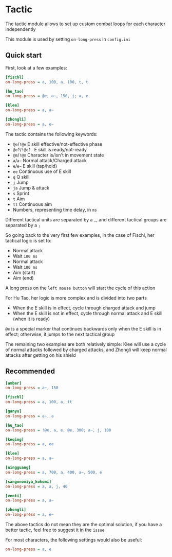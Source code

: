 # Tactic

The tactic module allows to set up custom combat loops for each character independently

This module is used by setting `on-long-press` in `config.ini`

## Quick start

First, look at a few examples:

```ini
[fischl]
on-long-press = a, 100, a, 100, t, t

[hu_tao]
on-long-press = @e, a~, 150, j; a, e

[klee]
on-long-press = a, a~

[zhongli]
on-long-press = a, e~
```

The tactic contains the following keywords:

- `@e`/`!@e` E skill effective/not-effective phase
- `@e?`/`!@e? ` E skill is ready/not-ready
- `@m`/`!@m` Character is/isn't in movement state
- `a`/`a~` Normal attack/Charged attack
- `e`/`e~` E skill (tap/hold)
- `ee` Continuous use of E skill
- `q` Q skill 
- `j` Jump
- `ja` Jump & attack
- `s` Sprint
- `t` Aim
- `tt` Continuous aim
- Numbers, representing time delay, in `ms`

Different tactical units are separated by a `,`, and different tactical groups are separated by a `;`

So going back to the very first few examples, in the case of Fischl, her tactical logic is set to:

- Normal attack
- Wait `100 ms`
- Normal attack
- Wait `100 ms`
- Aim (start)
- Aim (end)

A long press on the `left mouse button` will start the cycle of this action

For Hu Tao, her logic is more complex and is divided into two parts

- When the E skill is in effect, cycle through charged attack and jump
- When the E skill is not in effect, cycle through normal attack and E skill (when it is ready)

`@e` is a special marker that continues backwards only when the E skill is in effect; otherwise, it jumps to the next tactical group

The remaining two examples are both relatively simple: Klee will use a cycle of normal attacks followed by charged attacks, and Zhongli will keep normal attacks after getting on his shield

## Recommended

```ini
[amber]
on-long-press = a~, 150

[fischl]
on-long-press = a, 100, a, tt

[ganyu]
on-long-press = a~, a

[hu_tao]
on-long-press = !@e, a, e, @e, 300; a~, j, 100

[keqing]
on-long-press = a, ee

[klee]
on-long-press = a, a~

[ningguang]
on-long-press = a, 700, a, 400, a~, 500, e

[sangonomiya_kokomi]
on-long-press = a, a, j, 40

[venti]
on-long-press = a, a~

[zhongli]
on-long-press = a, e~
```

The above tactics do not mean they are the optimal solution, if you have a better tactic, feel free to suggest it in the `issue`

For most characters, the following settings would also be useful:

```ini
on-long-press = a, e
```
